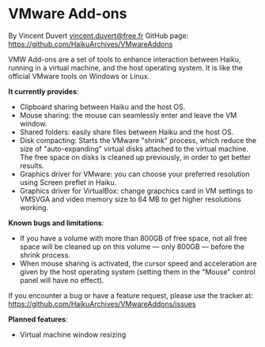 # VMware Add-ons

By Vincent Duvert <vincent.duvert@free.fr>
GitHub page: https://github.com/HaikuArchives/VMwareAddons

VMW Add-ons are a set of tools to enhance interaction between Haiku, running in a virtual machine, and the host operating system. It is like the official VMware tools on Windows or Linux.

**It currently provides**:
 - Clipboard sharing between Haiku and the host OS.
 - Mouse sharing: the mouse can seamlessly enter and leave the VM window.
 - Shared folders: easily share files between Haiku and the host OS.
 - Disk compacting: Starts the VMware "shrink" process, which reduce the size of "auto-expanding" virtual disks attached to the virtual machine. The free space on disks is cleaned up previously, in order to get better results.
 - Graphics driver for VMware: you can choose your preferred resolution using Screen preflet in Haiku.
 - Graphics driver for VirtualBox: change grapchics card in VM settings to VMSVGA and video memory size to 64 MB to get higher resolutions working.

**Known bugs and limitations**:
 - If you have a volume with more than 800GB of free space, not all free space will be cleaned up on this volume — only 800GB — before the shrink process.
 - When mouse sharing is activated, the cursor speed and acceleration are given by the host operating system (setting them in the "Mouse" control panel will have no effect).

If you encounter a bug or have a feature request, please use the tracker at:
https://github.com/HaikuArchives/VMwareAddons/issues

**Planned features**:
 - Virtual machine window resizing
